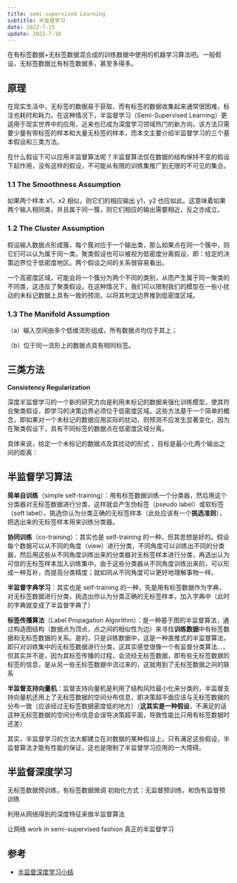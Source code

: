 ```yaml
---
title: semi-supervised Learning
subtitle: 半监督学习
date: 2022-7-15
update: 2022-7-18
---
```


在有标签数据+无标签数据混合成的训练数据中使用的机器学习算法吧。一般假设，无标签数据比有标签数据多，甚至多得多。

## 原理

在现实生活中，无标签的数据易于获取，而有标签的数据收集起来通常很困难，标注也耗时和耗力。在这种情况下，半监督学习（Semi-Supervised Learning）更适用于现实世界中的应用，近来也已成为深度学习领域热门的新方向，该方法只需要少量有带标签的样本和大量无标签的样本，而本文主要介绍半监督学习的三个基本假设和三类方法。

在什么假设下可以应用半监督算法呢？半监督算法仅在数据的结构保持不变的假设下起作用，没有这样的假设，不可能从有限的训练集推广到无限的不可见的集合。

### 1.1 The Smoothness Assumption

如果两个样本 x1，x2 相似，则它们的相应输出 y1，y2 也应如此。这意味着如果两个输入相同类，并且属于同一簇，则它们相应的输出需要相近，反之亦成立。

### 1.2 The Cluster Assumption

假设输入数据点形成簇，每个簇对应于一个输出类，那么如果点在同一个簇中，则它们可以认为属于同一类。聚类假设也可以被视为低密度分离假设，即：给定的决策边界位于低密度地区。两个假设之间的关系很容易看出。

一个高密度区域，可能会将一个簇分为两个不同的类别，从而产生属于同一聚类的不同类，这违反了聚类假设。在这种情况下，我们可以限制我们的模型在一些小扰动的未标记数据上具有一致的预测，以将其判定边界推到低密度区域。

### 1.3 The Manifold Assumption

（a）输入空间由多个低维流形组成，所有数据点均位于其上；

（b）位于同一流形上的数据点具有相同标签。

## 三类方法

**Consistency Regularization**

深度半监督学习的一个新的研究方向是利用未标记的数据来强化训练模型，使其符合聚类假设，即学习的决策边界必须位于低密度区域。这些方法基于一个简单的概念，即如果对一个未标记的数据应用实际的扰动，则预测不应发生显著变化，因为在聚类假设下，具有不同标签的数据点在低密度区域分离。

具体来说，给定一个未标记的数据点及其扰动的形式 ，目标是最小化两个输出之间的距离：



## 半监督学习算法

**简单自训练**（simple self-training）：用有标签数据训练一个分类器，然后用这个分类器对无标签数据进行分类，这样就会产生伪标签（pseudo label）或软标签（soft label），挑选你认为分类正确的无标签样本（此处应该有一个**挑选准则**），把选出来的无标签样本用来训练分类器。

**协同训练**（co-training）：其实也是 self-training 的一种，但其思想是好的。假设每个数据可以从不同的角度（view）进行分类，不同角度可以训练出不同的分类器，然后用这些从不同角度训练出来的分类器对无标签样本进行分类，再选出认为可信的无标签样本加入训练集中。由于这些分类器从不同角度训练出来的，可以形成一种互补，而提高分类精度；就如同从不同角度可以更好地理解事物一样。

**半监督字典学习**：其实也是 self-training 的一种，先是用有标签数据作为字典，对无标签数据进行分类，挑选出你认为分类正确的无标签样本，加入字典中（此时的字典就变成了半监督字典了）

**标签传播算法**（Label Propagation Algorithm）：是一种基于图的半监督算法，通过构造图结构（数据点为顶点，点之间的相似性为边）来寻找**训练数据**中有标签数据和无标签数据的关系。是的，只是训练数据中，这是一种直推式的半监督算法，即只对训练集中的无标签数据进行分类，这其实感觉很像一个有监督分类算法...，但其实并不是，因为其标签传播的过程，会流经无标签数据，即有些无标签数据的标签的信息，是从另一些无标签数据中流过来的，这就用到了无标签数据之间的联系

**半监督支持向量机**：监督支持向量机是利用了结构风险最小化来分类的，半监督支持向量机还用上了无标签数据的空间分布信息，即决策超平面应该与无标签数据的分布一致（应该经过无标签数据密度低的地方）（**这其实是一种假设**，不满足的话这种无标签数据的空间分布信息会误导决策超平面，导致性能比只用有标签数据时还差）

其实，半监督学习的方法大都建立在对数据的某种假设上，只有满足这些假设，半监督算法才能有性能的保证，这也是限制了半监督学习应用的一大障碍。

## 半监督深度学习

无标签数据预训练，有标签数据微调
初始化方式：无监督预训练，和伪有监督预训练

利用从网络得到的深度特征来做半监督算法

让网络 work in semi-supervised fashion
真正的半监督学习




## 参考

- [半监督深度学习小结](https://zhuanlan.zhihu.com/p/33196506)